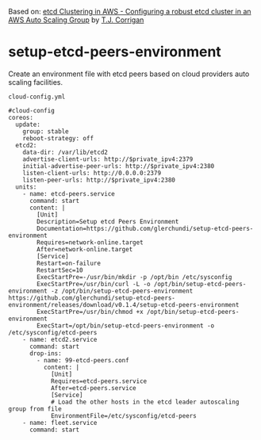 Based on: [etcd Clustering in AWS - Configuring a robust etcd cluster in an AWS Auto Scaling Group](http://engineering.monsanto.com/2015/06/12/etcd-clustering/) by [T.J. Corrigan](https://github.com/tj-corrigan)

# setup-etcd-peers-environment
Create an environment file with etcd peers based on cloud providers auto scaling facilities.

`cloud-config.yml`
```
#cloud-config
coreos:
  update:
    group: stable
    reboot-strategy: off
  etcd2:
    data-dir: /var/lib/etcd2
    advertise-client-urls: http://$private_ipv4:2379
    initial-advertise-peer-urls: http://$private_ipv4:2380
    listen-client-urls: http://0.0.0.0:2379
    listen-peer-urls: http://$private_ipv4:2380
  units:
    - name: etcd-peers.service
      command: start
      content: |
        [Unit]
        Description=Setup etcd Peers Environment
        Documentation=https://github.com/glerchundi/setup-etcd-peers-environment
        Requires=network-online.target
        After=network-online.target
        [Service]
        Restart=on-failure
        RestartSec=10
        ExecStartPre=-/usr/bin/mkdir -p /opt/bin /etc/sysconfig
        ExecStartPre=/usr/bin/curl -L -o /opt/bin/setup-etcd-peers-environment -z /opt/bin/setup-etcd-peers-environment https://github.com/glerchundi/setup-etcd-peers-environment/releases/download/v0.1.4/setup-etcd-peers-environment
        ExecStartPre=/usr/bin/chmod +x /opt/bin/setup-etcd-peers-environment
        ExecStart=/opt/bin/setup-etcd-peers-environment -o /etc/sysconfig/etcd-peers
    - name: etcd2.service
      command: start
      drop-ins:
        - name: 99-etcd-peers.conf
          content: |
            [Unit]
            Requires=etcd-peers.service
            After=etcd-peers.service
            [Service]
            # Load the other hosts in the etcd leader autoscaling group from file
            EnvironmentFile=/etc/sysconfig/etcd-peers
    - name: fleet.service
      command: start
```
